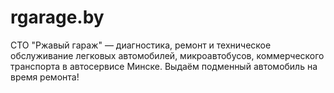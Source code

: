 # rgarage.by
 СТО "Ржавый гараж" — диагностика, ремонт и техническое обслуживание легковых автомобилей, микроавтобусов, коммерческого транспорта в автосервисе Минске. Выдаём подменный автомобиль на время ремонта! 
